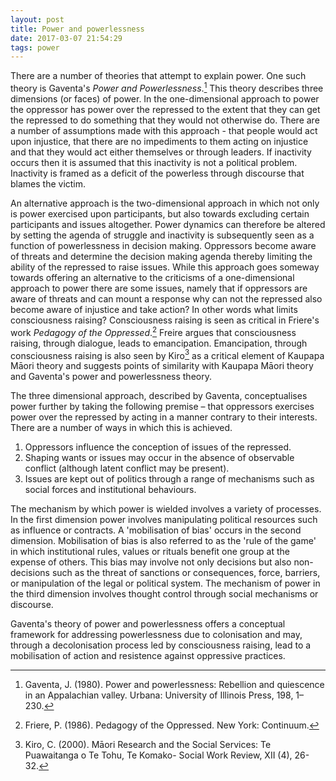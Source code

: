 ```yaml
---
layout: post
title: Power and powerlessness
date: 2017-03-07 21:54:29
tags: power
---
```



There are a number of theories that attempt to explain power. One such theory is Gaventa's *Power and Powerlessness*.[^gaventa] This theory describes three dimensions (or faces) of power. In the one-dimensional approach to power the oppressor has power over the repressed to the extent that they can get the repressed to do something that they would not otherwise do.  There are a number of assumptions made with this approach - that people would act upon injustice, that there are no impediments to them acting on injustice and that they would act either themselves or through leaders. If inactivity occurs then it is assumed that this inactivity is not a political problem. Inactivity is framed as a deficit of the powerless  through discourse that blames the victim. 

An alternative approach is the two-dimensional approach in which not only is power exercised upon participants, but also towards excluding certain participants and issues altogether. Power dynamics can therefore be altered by setting the agenda of struggle and inactivity is subsequently seen as a function of powerlessness in decision making. Oppressors become aware of threats and determine the decision making agenda thereby limiting the ability of the repressed to raise issues. While this approach goes someway towards offering an alternative to the criticisms of a one-dimensional approach to power there are some issues, namely that if oppressors are aware of threats and can mount a response why can not the repressed also become aware of injustice and take action? In other words what limits consciousness raising? Consciousness raising is seen as critical in Friere's work *Pedagogy of the Oppressed*.[^friere] Freire argues that consciousness raising, through dialogue, leads to emancipation. Emancipation, through consciousness raising is also seen by Kiro[^kiro] as a critical element of Kaupapa Māori theory and suggests  points of similarity with Kaupapa Māori theory and Gaventa's power and powerlessness theory.  

The three dimensional approach, described by Gaventa, conceptualises power further by taking the following premise – that oppressors exercises power over the repressed by acting in a manner contrary to their interests.  There are a number of ways in which this is achieved.   

1. Oppressors influence the conception of issues of the repressed.  
2. Shaping wants or issues may occur in the absence of observable conflict (although latent conflict may be present).  
3. Issues are kept out of politics through a range of mechanisms such as social forces and institutional behaviours.  

The mechanism by which power is wielded involves a variety of processes. In the first dimension power involves manipulating political resources such as influence or contracts. A 'mobilisation of bias' occurs in the second dimension. Mobilisation of bias is also referred to as the 'rule of the game' in which institutional rules, values or rituals benefit one group at the expense of others.  This bias may involve not only decisions but also non-decisions such as the threat of sanctions or consequences, force, barriers, or manipulation of the legal or political system. The mechanism of power in the third dimension involves thought control through social mechanisms or discourse.     

Gaventa's theory of power and powerlessness offers a conceptual framework for addressing powerlessness due to colonisation and may, through a decolonisation process led by  consciousness raising,  lead to a mobilisation of action and resistence against oppressive practices. 

[^gaventa]: Gaventa, J. (1980). Power and powerlessness: Rebellion and quiescence in an Appalachian valley. Urbana: University of Illinois Press, 198, 1–230.  

[^friere]: Friere, P. (1986). Pedagogy of the Oppressed. New York: Continuum.  

[^kiro]: Kiro, C. (2000). Māori Research and the Social Services: Te Puawaitanga o Te Tohu, Te Komako- Social Work Review, XII (4), 26-32.

